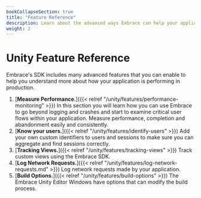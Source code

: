 ```yaml
---
bookCollapseSection: true
title: "Feature Reference"
description: Learn about the advanced ways Embrace can help your application
weight: 2
---
```


# Unity Feature Reference

Embrace's SDK includes many advanced features that you can enable to help you understand more about
how your application is performing in production.

1. [**Measure Performance.**]({{< relref "/unity/features/performance-monitoring" >}}) In this section you will learn how you can use Embrace to go beyond logging and crashes and start to examine critical user flows within your application. Measure performance, completion and abandonment easily and consistently.
1. [**Know your users.**]({{< relref "/unity/features/identify-users" >}}) Add your own custom identifiers to users and sessions to make sure you can aggregate and find sessions correctly.
1. [**Tracking Views.**]({{< relref "/unity/features/tracking-views" >}}) Track custom views using the Embrace SDK.
1. [**Log Network Requests.**]({{< relref "/unity/features/log-network-requests.md" >}}) Log network requests made by your application.
1. [**Build Options.**]({{< relref "/unity/features/build-options" >}}) The Embrace Unity Editor Windows have options that can modify the build process.

